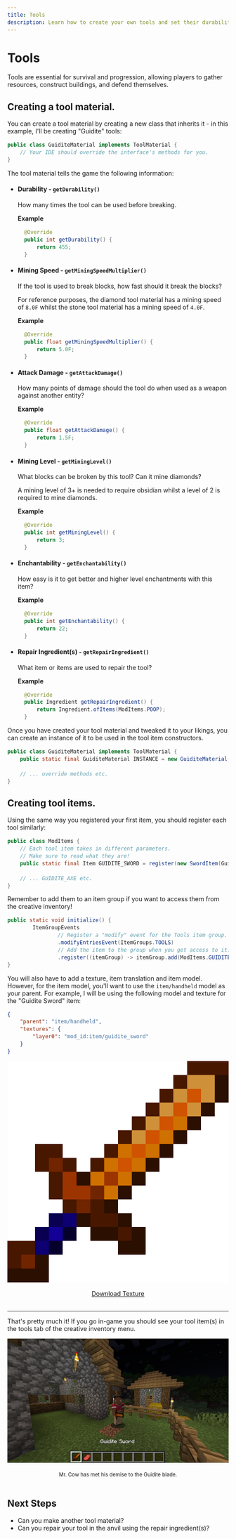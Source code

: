 ```yaml
---
title: Tools
description: Learn how to create your own tools and set their durability and mining levels.
---
```


# Tools

Tools are essential for survival and progression, allowing players to gather resources, construct buildings, and defend themselves.

## Creating a tool material.

You can create a tool material by creating a new class that inherits it - in this example, I'll be creating "Guidite" tools:

```java
public class GuiditeMaterial implements ToolMaterial {
    // Your IDE should override the interface's methods for you.
}
```

The tool material tells the game the following information:

- #### Durability - `getDurability()`
  
  How many times the tool can be used before breaking.

  **Example**

  ```java 
    @Override
    public int getDurability() {
        return 455;
    }
  ```

- #### Mining Speed - `getMiningSpeedMultiplier()`
  
  If the tool is used to break blocks, how fast should it break the blocks?

  For reference purposes, the diamond tool material has a mining speed of `8.0F` whilst the stone tool material has a mining speed of `4.0F`.

  **Example**

  ```java
    @Override
    public float getMiningSpeedMultiplier() {
        return 5.0F;
    }
  ```

- #### Attack Damage - `getAttackDamage()`

  How many points of damage should the tool do when used as a weapon against another entity?

  **Example**

  ```java
    @Override
    public float getAttackDamage() {
        return 1.5F;
    }
  ```

- #### Mining Level - `getMiningLevel()`

  What blocks can be broken by this tool? Can it mine diamonds?

  A mining level of 3+ is needed to require obsidian whilst a level of 2 is required to mine diamonds.

  **Example**

  ```java
    @Override
    public int getMiningLevel() {
        return 3;
    }
  ```

- #### Enchantability - `getEnchantability()`

  How easy is it to get better and higher level enchantments with this item?

  **Example**

  ```java
    @Override
    public int getEnchantability() {
        return 22;
    }
  ```

- #### Repair Ingredient(s) - `getRepairIngredient()`
  
  What item or items are used to repair the tool?

  **Example**

  ```java
    @Override
    public Ingredient getRepairIngredient() {
        return Ingredient.ofItems(ModItems.POOP);
    }   
  ```

Once you have created your tool material and tweaked it to your likings, you can create an instance of it to be used in the tool item constructors.

```java
public class GuiditeMaterial implements ToolMaterial {
    public static final GuiditeMaterial INSTANCE = new GuiditeMaterial();

    // ... override methods etc.
}
```

## Creating tool items.

Using the same way you registered your first item, you should register each tool similarly:

```java
public class ModItems {
    // Each tool item takes in different parameters.
    // Make sure to read what they are!
    public static final Item GUIDITE_SWORD = register(new SwordItem(GuiditeMaterial.INSTANCE, 2, 0.5F, new FabricItemSettings()), "guidite_sword");

    // ... GUIDITE_AXE etc.
}
```

Remember to add them to an item group if you want to access them from the creative inventory!

```java
public static void initialize() {
        ItemGroupEvents
                // Register a "modify" event for the Tools item group.
                .modifyEntriesEvent(ItemGroups.TOOLS)
                // Add the item to the group when you get access to it.
                .register((itemGroup) -> itemGroup.add(ModItems.GUIDITE_SWORD));
}
```

You will also have to add a texture, item translation and item model. However, for the item model, you'll want to use the `item/handheld` model as your parent. For example, I will be using the following model and texture for the "Guidite Sword" item:

```json
{
    "parent": "item/handheld",
    "textures": {
        "layer0": "mod_id:item/guidite_sword"
    }
}
```

![](/items/tools_0.png)

<div align="center">
    <a target="_blank" href="/items/tools_0_small.png">Download Texture</a>
</div>
<br>

<hr />

That's pretty much it! If you go in-game you should see your tool item(s) in the tools tab of the creative inventory menu.

![](/items/tools_1.png)

<div align="center">
    <small>Mr. Cow has met his demise to the Guidite blade.</small>
</div>
<br>

## Next Steps

- Can you make another tool material?
- Can you repair your tool in the anvil using the repair ingredient(s)?